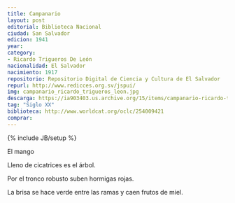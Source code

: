```yaml
---
title: Campanario
layout: post
editorial: Biblioteca Nacional
ciudad: San Salvador
edicion: 1941
year: 
category:
- Ricardo Trigueros De León
nacionalidad: El Salvador
nacimiento: 1917
repositorio: Repositorio Digital de Ciencia y Cultura de El Salvador
repurl: http://www.redicces.org.sv/jspui/
img: campanario_ricardo_trigueros_leon.jpg
descarga: https://ia903403.us.archive.org/15/items/campanario-ricardo-trigueros-de-leon/Campanario%20-%20Ricardo%20Trigueros%20de%20Le%C3%B3n.pdf
tag: "Siglo XX"
biblioteca: http://www.worldcat.org/oclc/254009421
comprar: 
---
```

{% include JB/setup %}

El mango

Lleno de cicatrices es el árbol.
 
Por el tronco robusto suben hormigas rojas.
 
La brisa se hace verde entre las ramas y caen frutos de miel.
